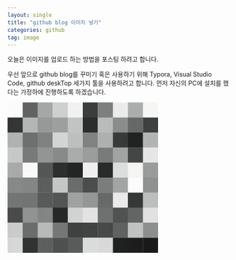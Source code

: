 ```yaml
---
layout: single
title: "github blog 이미지 넣기"
categories: github
tag: image
---
```


오늘은 이미지를 업로드 하는 방법을 포스팅 하려고 합니다.

우선 앞으로 github blog를 꾸미기 혹은 사용하기 위해 
Typora, Visual Studio Code, github deskTop
세가지 툴을 사용하려고 합니다.
먼저 자신의 PC에 설치를 했다는 가정하에 진행하도록 하겠습니다.

![img](../images/2021-11-22-image/img-16375200868082.jpg)
